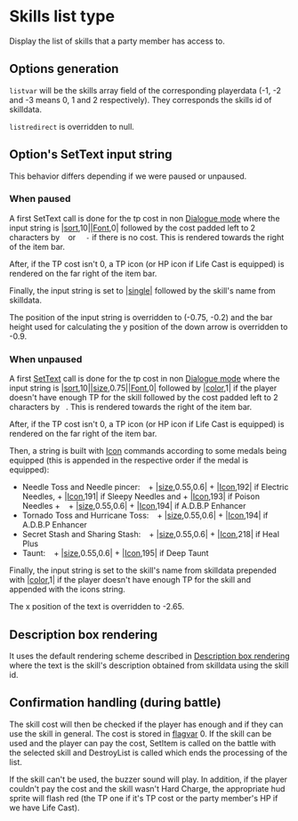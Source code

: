 # Skills list type

Display the list of skills that a party member has access to.

## Options generation

`listvar` will be the skills array field of the corresponding playerdata (-1, -2 and -3 means 0, 1 and 2 respectively). They corresponds the skills id of skilldata.

`listredirect` is overridden to null.

## Option's SetText input string

This behavior differs depending if we were paused or unpaused.

### When paused

A first SetText call is done for the tp cost in non [Dialogue mode](../../SetText/Dialogue%20mode.md) where the input string is |[sort](../../SetText/Commands/Individual%20commands/Sort.md),10||[Font](../../SetText/Commands/Individual%20commands/Font.md),0| followed by the cost padded left to 2 characters by ` ` or `  -` if there is no cost. This is rendered towards the right of the item bar. 

After, if the TP cost isn't 0, a TP icon (or HP icon if Life Cast is equipped) is rendered on the far right of the item bar. 

Finally, the input string is set to |[single](../../SetText/Commands/Individual%20commands/Single.md)\| followed by the skill's name from skilldata. 

The position of the input string is overridden to (-0.75, -0.2) and the bar height used for calculating the y position of the down arrow is overridden to -0.9.

### When unpaused

A first [SetText](../../SetText/SetText.md) call is done for the tp cost in non [Dialogue mode](../../SetText/Dialogue%20mode.md) where the input string is |[sort](../../SetText/Commands/Individual%20commands/Sort.md),10||[size](../../SetText/Commands/Individual%20commands/size.md),0.75||[Font](../../SetText/Commands/Individual%20commands/Font.md),0| followed by |[color](../../SetText/Commands/Individual%20commands/Color.md),1| if the player doesn't have enough TP for the skill followed by the cost padded left to 2 characters by ` `.  This is rendered towards the right of the item bar. 

After, if the TP cost isn't 0, a TP icon (or HP icon if Life Cast is equipped) is rendered on the far right of the item bar. 

Then, a string is built with [Icon](../../SetText/Commands/Individual%20commands/Icon.md) commands according to some medals being equipped (this is appended in the respective order if the medal is equipped):

* Needle Toss and Needle pincer: ` ` + |[size](../../SetText/Commands/Individual%20commands/size.md),0.55,0.6| + |[Icon](../../SetText/Commands/Individual%20commands/Icon.md),192| if Electric Needles, + |[Icon](../../SetText/Commands/Individual%20commands/Icon.md),191| if Sleepy Needles and + |[Icon](../../SetText/Commands/Individual%20commands/Icon.md),193| if Poison Needles + ` ` + |[size](../../SetText/Commands/Individual%20commands/size.md),0.55,0.6| + |[Icon](../../SetText/Commands/Individual%20commands/Icon.md),194| if A.D.B.P Enhancer
* Tornado Toss and Hurricane Toss: ` ` + |[size](../../SetText/Commands/Individual%20commands/size.md),0.55,0.6| + |[Icon](../../SetText/Commands/Individual%20commands/Icon.md),194| if A.D.B.P Enhancer
* Secret Stash and Sharing Stash: ` ` + |[size](../../SetText/Commands/Individual%20commands/size.md),0.55,0.6| + |[Icon](../../SetText/Commands/Individual%20commands/Icon.md),218| if Heal Plus
* Taunt: ` ` + |[size](../../SetText/Commands/Individual%20commands/size.md),0.55,0.6| + |[Icon](../../SetText/Commands/Individual%20commands/Icon.md),195| if Deep Taunt

Finally, the input string is set to the skill's name from skilldata prepended with |[color](../../SetText/Commands/Individual%20commands/Color.md),1| if the player doesn't have enough TP for the skill and appended with the icons string. 

The x position of the text is overridden to -2.65.

## Description box rendering

It uses the default rendering scheme described in [Description box rendering](../ShowItemList%20Life%20Cycle/Description%20box%20rendering.md) where the text is the skill's description obtained from skilldata using the skill id.

## Confirmation handling (during battle)

The skill cost will then be checked if the player has enough and if they can use the skill in general. The cost is stored in [flagvar](../../Flags%20arrays/flagvar.md) 0. If the skill can be used and the player can pay the cost, SetItem is called on the battle with the selected skill and DestroyList is called which ends the processing of the list.

If the skill can't be used, the buzzer sound will play. In addition, if the player couldn't pay the cost and the skill wasn't Hard Charge, the appropriate hud sprite will flash red (the TP one if it's TP cost or the party member's HP if we have Life Cast).
